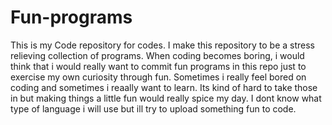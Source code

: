 # Fun-programs
This is my Code repository for codes. I make this repository to be a stress relieving collection of programs. When coding becomes boring, i would think that i would really want to commit fun programs in this repo just to exercise my own curiosity through fun. Sometimes i really feel bored on coding and sometimes i reaally want to learn. Its kind of hard to take those in but making things a little fun would really spice my day. I dont know what type of language i will use but ill try to upload something fun to code.
